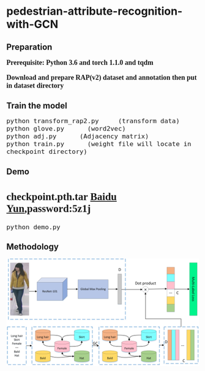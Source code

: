# pedestrian-attribute-recognition-with-GCN

## Preparation

<font face="Times New Roman" size=4>
  
**Prerequisite: Python 3.6 and torch 1.1.0 and tqdm**

**Download and prepare RAP(v2) dataset and annotation then put in dataset directory**

</font>

## Train the model

<font face="Times New Roman" size=4>

   ```
   python transform_rap2.py     (transform data)
   python glove.py      (word2vec)
   python adj.py      (Adjacency matrix)
   python train.py      (weight file will locate in checkpoint directory)
   ``` 
</font>

## Demo

<font face="Times New Roman" size=4>
  
## checkpoint.pth.tar [Baidu Yun](https://pan.baidu.com/s/1m4Na3AFtZrl5i1jsEJD8qQ),password:5z1j
   ```
   python demo.py
   ``` 
</font>

## Methodology
![image](https://github.com/2014gaokao/pedestrian-attribute-recognition-with-GCN/blob/master/image/%E7%BB%98%E5%9B%BE1.jpg)
